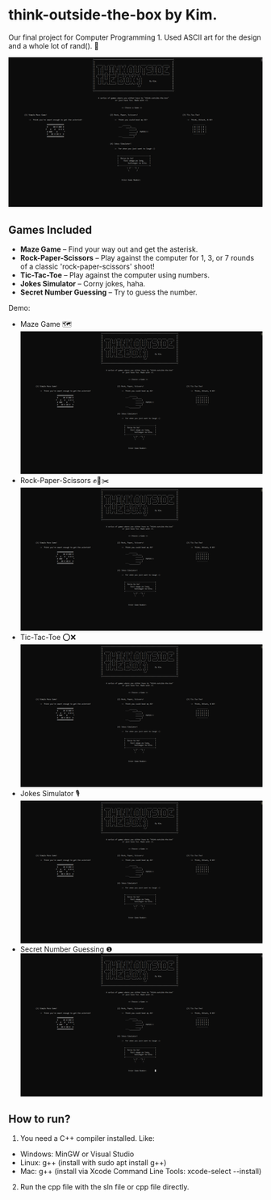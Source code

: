 # think-outside-the-box by Kim.
Our final project for Computer Programming 1. Used ASCII art for the design and a whole lot of rand(). 👾

![demo gif](assets/demo.gif)
## Games Included
- **Maze Game** – Find your way out and get the asterisk.
- **Rock-Paper-Scissors** –  Play against the computer for 1, 3, or 7 rounds of a classic 'rock-paper-scissors' shoot!
- **Tic-Tac-Toe** – Play against the computer using numbers.
- **Jokes Simulator** – Corny jokes, haha.
- **Secret Number Guessing** – Try to guess the number.

Demo:
- Maze Game 🗺️
![demo gif](assets/demo2.gif)
- Rock-Paper-Scissors ✊📃✂️
![demo gif](assets/demoe.gif)
- Tic-Tac-Toe ⭕❌
![demo gif](assets/demo4.gif)
- Jokes Simulator 🎙️
![demo gif](assets/demo5.gif)
- Secret Number Guessing ❶
![demo gif](assets/demo6.gif)

## How to run?

1) You need a C++ compiler installed. Like:

- Windows: MinGW or Visual Studio
- Linux: g++ (install with sudo apt install g++)
- Mac: g++ (install via Xcode Command Line Tools: xcode-select --install)

2) Run the cpp file with the sln file or cpp file directly.
